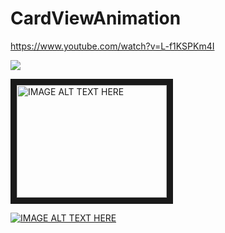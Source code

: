 # CardViewAnimation

https://www.youtube.com/watch?v=L-f1KSPKm4I


![](https://www.youtube.com/watch?v=L-f1KSPKm4I)

<a href="http://www.youtube.com/watch?feature=player_embedded&v=L-f1KSPKm4I
" target="_blank"><img src="http://img.youtube.com/vi/L-f1KSPKm4I/2.jpg" 
alt="IMAGE ALT TEXT HERE" width="240" height="180" border="10" /></a>


[![IMAGE ALT TEXT HERE](http://img.youtube.com/vi/L-f1KSPKm4I/0.jpg)](http://www.youtube.com/watch?v=L-f1KSPKm4I)
